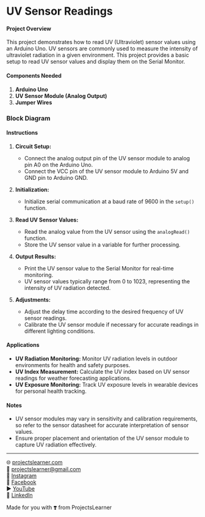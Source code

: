 # UV Sensor Readings

#### Project Overview

This project demonstrates how to read UV (Ultraviolet) sensor values using an Arduino Uno. UV sensors are commonly used to measure the intensity of ultraviolet radiation in a given environment. This project provides a basic setup to read UV sensor values and display them on the Serial Monitor.

#### Components Needed

1. **Arduino Uno**
2. **UV Sensor Module (Analog Output)**
3. **Jumper Wires**

### Block Diagram



#### Instructions

1. **Circuit Setup:**
   - Connect the analog output pin of the UV sensor module to analog pin A0 on the Arduino Uno.
   - Connect the VCC pin of the UV sensor module to Arduino 5V and GND pin to Arduino GND.

2. **Initialization:**
   - Initialize serial communication at a baud rate of 9600 in the `setup()` function.

3. **Read UV Sensor Values:**
   - Read the analog value from the UV sensor using the `analogRead()` function.
   - Store the UV sensor value in a variable for further processing.

4. **Output Results:**
   - Print the UV sensor value to the Serial Monitor for real-time monitoring.
   - UV sensor values typically range from 0 to 1023, representing the intensity of UV radiation detected.

5. **Adjustments:**
   - Adjust the delay time according to the desired frequency of UV sensor readings.
   - Calibrate the UV sensor module if necessary for accurate readings in different lighting conditions.

#### Applications

- **UV Radiation Monitoring:** Monitor UV radiation levels in outdoor environments for health and safety purposes.
- **UV Index Measurement:** Calculate the UV index based on UV sensor readings for weather forecasting applications.
- **UV Exposure Monitoring:** Track UV exposure levels in wearable devices for personal health tracking.

#### Notes

- UV sensor modules may vary in sensitivity and calibration requirements, so refer to the sensor datasheet for accurate interpretation of sensor values.
- Ensure proper placement and orientation of the UV sensor module to capture UV radiation effectively.

---

🌐 [projectslearner.com](https://projectslearner.com)  
📧 [projectslearner@gmail.com](mailto:projectslearner@gmail.com)  
📸 [Instagram](https://www.instagram.com/projectslearner/)  
📘 [Facebook](https://www.facebook.com/projectslearner)  
▶️ [YouTube](https://www.youtube.com/@ProjectsLearner)  
📘 [LinkedIn](https://www.linkedin.com/in/projectslearner)  

Made for you with ❣️ from ProjectsLearner